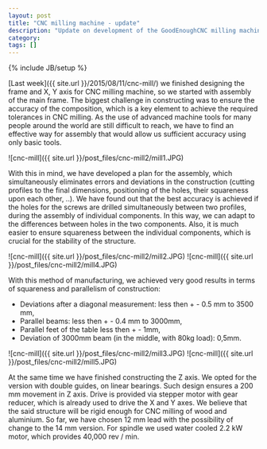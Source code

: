 ```yaml
---
layout: post
title: "CNC milling machine - update"
description: "Update on development of the GoodEnoughCNC milling machine."
category: 
tags: []
---
```

{% include JB/setup %}

[Last week]({{ site.url }}/2015/08/11/cnc-mill/) we finished designing the frame and X, Y axis for CNC milling machine, so we started with assembly of the main frame. The biggest challenge in constructing was to ensure the accuracy of the composition, which is a key element to achieve the required tolerances in CNC milling. As the use of advanced machine tools for many people around the world are still difficult to reach, we have to find an effective way for assembly that would allow us sufficient accuracy using only basic tools.

![cnc-mill]({{ site.url }}/post_files/cnc-mill2/mill1.JPG)

With this in mind, we have developed a plan for the assembly, which simultaneously eliminates errors and deviations in the construction (cutting profiles to the final dimensions, positioning of the holes, their squareness upon each other, ..). We have found out that the best accuracy is achieved if the holes for the screws are drilled simultaneously between two profiles, during the assembly of individual components.  In this way, we can adapt to the differences between holes in the two components. Also, it is much easier to ensure squareness between the individual components, which is crucial for the stability of the structure.

![cnc-mill]({{ site.url }}/post_files/cnc-mill2/mill2.JPG)
![cnc-mill]({{ site.url }}/post_files/cnc-mill2/mill4.JPG)

With this method of manufacturing, we achieved very good results in terms of squareness and parallelism of construction:
- Deviations after a diagonal measurement: less then + - 0.5 mm to 3500 mm,
- Parallel beams: less then + - 0.4 mm to 3000mm,
- Parallel feet of the table less then + - 1mm,
- Deviation of 3000mm beam (in the middle, with 80kg load): 0,5mm.

![cnc-mill]({{ site.url }}/post_files/cnc-mill2/mill3.JPG)
![cnc-mill]({{ site.url }}/post_files/cnc-mill2/mill5.JPG)

At the same time we have finished constructing the Z axis. We opted for the version with double guides, on linear bearings. Such design ensures a 200 mm movement in Z axis. Drive is provided via stepper motor with gear reducer, which is already used to drive the X and Y axes. We believe that the said structure will be rigid enough for CNC milling of wood and aluminium. So far, we have chosen 12 mm lead with the possibility of change to the 14 mm version. For spindle we used water cooled 2.2 kW motor, which provides 40,000 rev / min.








